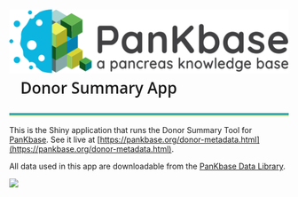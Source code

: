 # ![](app/files/PanKbase_logo-black-tagline.svg) &nbsp;&nbsp; <span style = "font-family:'google', 'Open Sans', sans-serif; font-weight: 600;" > Donor Summary App
![](app/files/bitmap10.png)

This is the Shiny application that runs the Donor Summary Tool for [PanKbase](https://pankbase.org).
See it live at [https://pankbase.org/donor-metadata.html](https://pankbase.org/donor-metadata.html).

All data used in this app are downloadable from the [PanKbase Data Library](https://data.pankbase.org/multireport/?type=Donor).

![](app/files/app_recording.gif)